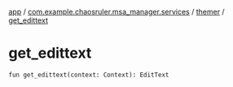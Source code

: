 [app](../../index.md) / [com.example.chaosruler.msa_manager.services](../index.md) / [themer](index.md) / [get_edittext](.)

# get_edittext

`fun get_edittext(context: Context): EditText`